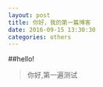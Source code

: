 ```yaml
---
layout: post
title: 你好，我的第一篇博客
date: 2016-09-15 13:30:30
categories: others
---
```


##hello!
>你好,第一遍测试

